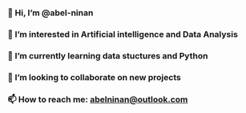 
### 👋 Hi, I’m @abel-ninan
### 👀 I’m interested in Artificial intelligence and Data Analysis
### 🌱 I’m currently learning data stuctures and Python
### 💞️ I’m looking to collaborate on new projects
### 📫 How to reach me: abelninan@outlook.com

